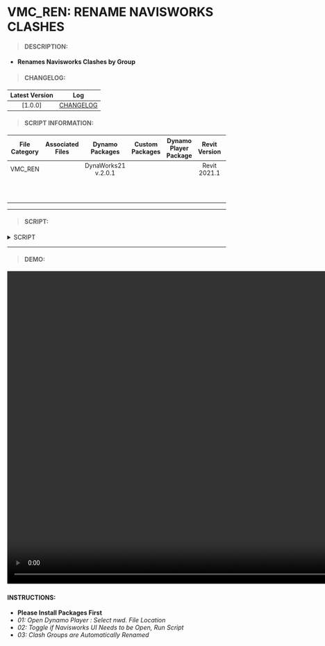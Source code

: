 # VMC_REN: RENAME NAVISWORKS CLASHES

> #### DESCRIPTION: 
- **Renames Navisworks Clashes by Group**

> #### CHANGELOG:

| Latest Version | Log |
| :-------: | :----: | 
|[1.0.0] | [CHANGELOG](/_scripts/_project/263_VMC/RENAMER/changelog/VMC_REN_NavisworksClashes.md) |

> #### SCRIPT INFORMATION: 

| File Category| Associated Files | Dynamo Packages | Custom Packages | Dynamo Player Package | Revit Version | Author | Reviewed By | File Name & Location
| :-------: | :----: | :---: | :---: | :---: | :---: | :---: | :--: | :--: 
| VMC_REN |  | DynaWorks21 v.2.0.1 | | | Revit 2021.1 | Cathrine Macabuhay | | VMC_REN_NavisworksClashes
| | | | | | | | | (https://bimcapcom.sharepoint.com/:f:/s/BCP-Main/EsoDgNEM_W5HpCEI7KjA8BIB6x673ndlz01-eGqQ6ABqcA?e=8UWhY6)

----------------------------------------------------------------
> #### SCRIPT: 
<details>
<summary>SCRIPT</summary>
<img src="/_scripts/_project/263_VMC/RENAMER/images/VMC_REN_NavisworksClashes.png">
</details>

------------------------------------------------------------------------------

> #### DEMO: 
<video width="1280" height="720" controls>
 <source src="/_scripts/_project/263_VMC/RENAMER/demo/VMC_REN_NavisworksClashes.mp4" type="video/mp4">
</video>

#### INSTRUCTIONS: 
- **Please Install Packages First**
- *01: Open Dynamo Player : Select nwd. File Location*
- *02: Toggle if Navisworks UI Needs to be Open, Run Script*
- *03: Clash Groups are Automatically Renamed*
